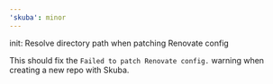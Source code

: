 ```yaml
---
'skuba': minor
---
```


init: Resolve directory path when patching Renovate config

This should fix the `Failed to patch Renovate config.` warning when creating a new repo with Skuba.


